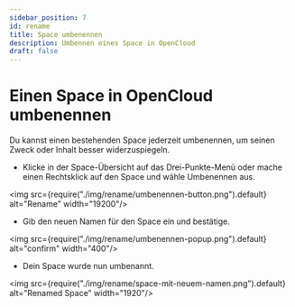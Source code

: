 ```yaml
---
sidebar_position: 7
id: rename
title: Space umbenennen
description: Umbennen eines Space in OpenCloud
draft: false
---
```


# Einen Space in OpenCloud umbenennen

Du kannst einen bestehenden Space jederzeit umbenennen, um seinen Zweck oder Inhalt besser widerzuspiegeln.

- Klicke in der Space-Übersicht auf das Drei-Punkte-Menü oder mache einen Rechtsklick auf den Space und wähle Umbenennen aus.

<img src={require("./img/rename/umbenennen-button.png").default} alt="Rename" width="19200"/>

- Gib den neuen Namen für den Space ein und bestätige.

<img src={require("./img/rename/umbenennen-popup.png").default} alt="confirm" width="400"/>

- Dein Space wurde nun umbenannt.

<img src={require("./img/rename/space-mit-neuem-namen.png").default} alt="Renamed Space" width="1920"/>
